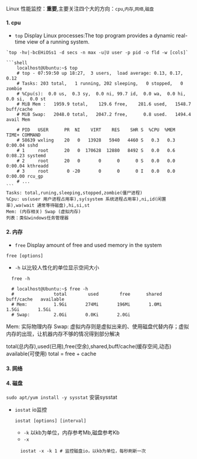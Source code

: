 Linux 性能监控：**重要**,主要关注四个大的方向：`cpu`,`内存`,`网络`,`磁盘`

#### 1. cpu

   - `top` Display Linux processes:The  top  program  provides  a dynamic real-time view of a running system.


    `top -hv|-bcEHiOSs1 -d secs -n max -u|U user -p pid -o fld -w [cols]`

    ```shell
        localhost@Ubuntu:~$ top 
        # top - 07:59:50 up 18:27,  3 users,  load average: 0.13, 0.17, 0.12
        # Tasks: 203 total,   1 running, 202 sleeping,   0 stopped,   0 zombie    
        # %Cpu(s):  0.0 us,  0.3 sy,  0.0 ni, 99.7 id,  0.0 wa,  0.0 hi,  0.0 si,  0.0 st
        # MiB Mem :   1959.9 total,    129.6 free,    281.6 used,   1548.7 buff/cache
        # MiB Swap:   2048.0 total,   2047.2 free,      0.8 used.   1494.4 avail Mem

        # PID   USER      PR  NI    VIRT    RES    SHR S  %CPU  %MEM   TIME+ COMMAND
        # 58639 wxling    20   0   13928   5940   4460 S   0.3   0.3   0:00.04 sshd                               
        # 1     root      20   0  170628  12880   8492 S   0.0   0.6   0:08.23 systemd                            
        # 2     root      20   0       0      0      0 S   0.0   0.0   0:00.04 kthreadd                           
        # 3     root       0 -20       0      0      0 I   0.0   0.0   0:00.00 rcu_gp       
        # ...                      
    ```
    Tasks: total,runing,sleeping,stopped,zombie(僵尸进程)
    %Cpu: us(user 用户进程占用率),sy(system 系统进程占用率),ni,id(闲置率),wa(wait 通常等待磁盘),hi,si,st
    Mem: (内存相关) Swap (虚拟内存)
    列表：类似windows任务管理器

#### 2. 内存

  - `free` Display amount of free and used memory in the system

  `free [options]`

  - `-h` 以比较人性化的单位显示空间大小 

  ```shell
    free -h

    # localhost@Ubuntu:~$ free -h
    #               total        used        free      shared  buff/cache   available
    # Mem:          1.9Gi       274Mi       196Mi       1.0Mi       1.5Gi       1.5Gi
    # Swap:         2.0Gi       0.0Ki       2.0Gi    
  ```
  Mem: 实际物理内存
  Swap: 虚拟内存则是虚拟出来的、使用磁盘代替内存；虚拟内存的出现，让机器内存不够的情况得到部分解决

  total(总内存),used(已用),free(空余),shared,buff/cache(缓存空间,动态) available(可使用)
  total = free + cache

#### 3. 网络

#### 4. 磁盘

  `sudo apt/yum install -y sysstat` 安装sysstat

 - `iostat` io监控 

    `iostat [options] [interval]`
  
    - `-k` 以kb为单位，内存参考Mb,磁盘参考Kb
    - `-x`

    ```shell
      iostat -x -k 1 # 监控磁盘io，以kb为单位，每秒刷新一次
    ```